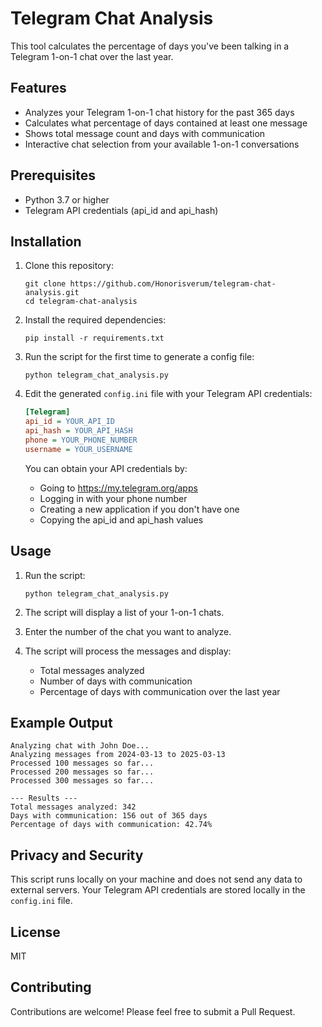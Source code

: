 # Telegram Chat Analysis

This tool calculates the percentage of days you've been talking in a Telegram 1-on-1 chat over the last year.

## Features

- Analyzes your Telegram 1-on-1 chat history for the past 365 days
- Calculates what percentage of days contained at least one message
- Shows total message count and days with communication
- Interactive chat selection from your available 1-on-1 conversations

## Prerequisites

- Python 3.7 or higher
- Telegram API credentials (api_id and api_hash)

## Installation

1. Clone this repository:
   ```
   git clone https://github.com/Honorisverum/telegram-chat-analysis.git
   cd telegram-chat-analysis
   ```

2. Install the required dependencies:
   ```
   pip install -r requirements.txt
   ```

3. Run the script for the first time to generate a config file:
   ```
   python telegram_chat_analysis.py
   ```

4. Edit the generated `config.ini` file with your Telegram API credentials:
   ```ini
   [Telegram]
   api_id = YOUR_API_ID
   api_hash = YOUR_API_HASH
   phone = YOUR_PHONE_NUMBER
   username = YOUR_USERNAME
   ```

   You can obtain your API credentials by:
   - Going to https://my.telegram.org/apps
   - Logging in with your phone number
   - Creating a new application if you don't have one
   - Copying the api_id and api_hash values

## Usage

1. Run the script:
   ```
   python telegram_chat_analysis.py
   ```

2. The script will display a list of your 1-on-1 chats.

3. Enter the number of the chat you want to analyze.

4. The script will process the messages and display:
   - Total messages analyzed
   - Number of days with communication
   - Percentage of days with communication over the last year

## Example Output

```
Analyzing chat with John Doe...
Analyzing messages from 2024-03-13 to 2025-03-13
Processed 100 messages so far...
Processed 200 messages so far...
Processed 300 messages so far...

--- Results ---
Total messages analyzed: 342
Days with communication: 156 out of 365 days
Percentage of days with communication: 42.74%
```

## Privacy and Security

This script runs locally on your machine and does not send any data to external servers. Your Telegram API credentials are stored locally in the `config.ini` file.

## License

MIT

## Contributing

Contributions are welcome! Please feel free to submit a Pull Request.
